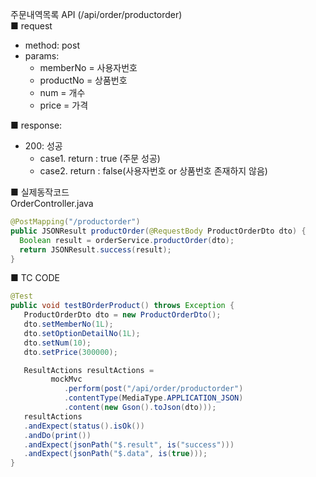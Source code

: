 주문내역목록 API (/api/order/productorder)  
■ request
   - method: post
   - params:
      - memberNo = 사용자번호  
      - productNo = 상품번호  
      - num = 개수  
      - price = 가격  
  
■ response:  
   - 200: 성공  
      - case1. return : true (주문 성공)  
      - case2. return : false(사용자번호 or 상품번호 존재하지 않음)  
  
■ 실제동작코드  
OrderController.java  
```java
@PostMapping("/productorder")
public JSONResult productOrder(@RequestBody ProductOrderDto dto) {
  Boolean result = orderService.productOrder(dto);
  return JSONResult.success(result);
}
```
  
■ TC CODE  
  
```java
@Test
public void testBOrderProduct() throws Exception {
   ProductOrderDto dto = new ProductOrderDto();
   dto.setMemberNo(1L);
   dto.setOptionDetailNo(1L);
   dto.setNum(10);
   dto.setPrice(300000);

   ResultActions resultActions =
         mockMvc
            .perform(post("/api/order/productorder")
            .contentType(MediaType.APPLICATION_JSON)
            .content(new Gson().toJson(dto)));
   resultActions
   .andExpect(status().isOk())
   .andDo(print())
   .andExpect(jsonPath("$.result", is("success")))
   .andExpect(jsonPath("$.data", is(true)));
}
```
